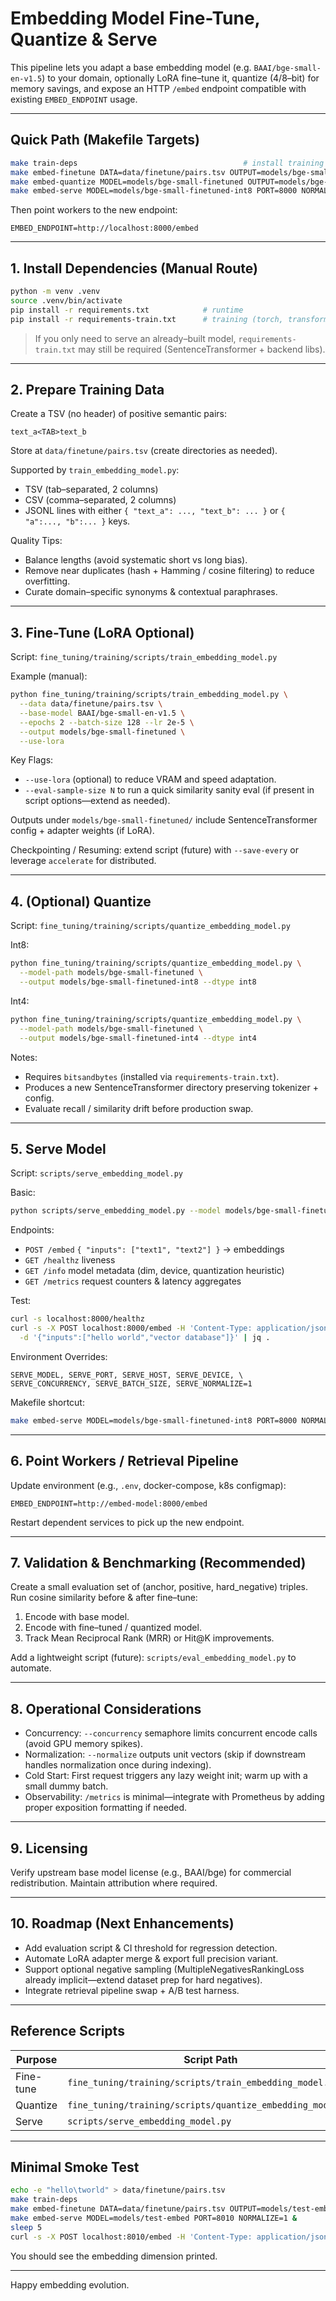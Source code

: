 # Embedding Model Fine-Tune, Quantize & Serve

This pipeline lets you adapt a base embedding model (e.g. `BAAI/bge-small-en-v1.5`) to your domain, optionally LoRA fine–tune it, quantize (4/8–bit) for memory savings, and expose an HTTP `/embed` endpoint compatible with existing `EMBED_ENDPOINT` usage.

---

## Quick Path (Makefile Targets)

```bash
make train-deps                                     # install training deps (adds on top of runtime requirements)
make embed-finetune DATA=data/finetune/pairs.tsv OUTPUT=models/bge-small-finetuned EPOCHS=2 BATCH=128 LR=2e-5 USE_LORA=1
make embed-quantize MODEL=models/bge-small-finetuned OUTPUT=models/bge-small-finetuned-int8 DTYPE=int8
make embed-serve MODEL=models/bge-small-finetuned-int8 PORT=8000 NORMALIZE=1
```

Then point workers to the new endpoint:

```
EMBED_ENDPOINT=http://localhost:8000/embed
```

---

## 1. Install Dependencies (Manual Route)

```bash
python -m venv .venv
source .venv/bin/activate
pip install -r requirements.txt            # runtime
pip install -r requirements-train.txt      # training (torch, transformers, peft, bitsandbytes, etc.)
```

> If you only need to serve an already–built model, `requirements-train.txt` may still be required (SentenceTransformer + backend libs).

---

## 2. Prepare Training Data

Create a TSV (no header) of positive semantic pairs:

```
text_a<TAB>text_b
```

Store at `data/finetune/pairs.tsv` (create directories as needed).

Supported by `train_embedding_model.py`:

- TSV (tab–separated, 2 columns)
- CSV (comma–separated, 2 columns)
- JSONL lines with either `{ "text_a": ..., "text_b": ... }` or `{ "a":..., "b":... }` keys.

Quality Tips:

- Balance lengths (avoid systematic short vs long bias).
- Remove near duplicates (hash + Hamming / cosine filtering) to reduce overfitting.
- Curate domain–specific synonyms & contextual paraphrases.

---

## 3. Fine-Tune (LoRA Optional)

Script: `fine_tuning/training/scripts/train_embedding_model.py`

Example (manual):

```bash
python fine_tuning/training/scripts/train_embedding_model.py \
  --data data/finetune/pairs.tsv \
  --base-model BAAI/bge-small-en-v1.5 \
  --epochs 2 --batch-size 128 --lr 2e-5 \
  --output models/bge-small-finetuned \
  --use-lora
```

Key Flags:

- `--use-lora` (optional) to reduce VRAM and speed adaptation.
- `--eval-sample-size N` to run a quick similarity sanity eval (if present in script options—extend as needed).

Outputs under `models/bge-small-finetuned/` include SentenceTransformer config + adapter weights (if LoRA).

Checkpointing / Resuming: extend script (future) with `--save-every` or leverage `accelerate` for distributed.

---

## 4. (Optional) Quantize

Script: `fine_tuning/training/scripts/quantize_embedding_model.py`

Int8:

```bash
python fine_tuning/training/scripts/quantize_embedding_model.py \
  --model-path models/bge-small-finetuned \
  --output models/bge-small-finetuned-int8 --dtype int8
```

Int4:

```bash
python fine_tuning/training/scripts/quantize_embedding_model.py \
  --model-path models/bge-small-finetuned \
  --output models/bge-small-finetuned-int4 --dtype int4
```

Notes:

- Requires `bitsandbytes` (installed via `requirements-train.txt`).
- Produces a new SentenceTransformer directory preserving tokenizer + config.
- Evaluate recall / similarity drift before production swap.

---

## 5. Serve Model

Script: `scripts/serve_embedding_model.py`

Basic:

```bash
python scripts/serve_embedding_model.py --model models/bge-small-finetuned-int8 --port 8000 --normalize
```

Endpoints:

- `POST /embed` `{ "inputs": ["text1", "text2"] }` -> embeddings
- `GET /healthz` liveness
- `GET /info` model metadata (dim, device, quantization heuristic)
- `GET /metrics` request counters & latency aggregates

Test:

```bash
curl -s localhost:8000/healthz
curl -s -X POST localhost:8000/embed -H 'Content-Type: application/json' \
  -d '{"inputs":["hello world","vector database"]}' | jq .
```

Environment Overrides:

```
SERVE_MODEL, SERVE_PORT, SERVE_HOST, SERVE_DEVICE, \
SERVE_CONCURRENCY, SERVE_BATCH_SIZE, SERVE_NORMALIZE=1
```

Makefile shortcut:

```bash
make embed-serve MODEL=models/bge-small-finetuned-int8 PORT=8000 NORMALIZE=1
```

---

## 6. Point Workers / Retrieval Pipeline

Update environment (e.g., `.env`, docker-compose, k8s configmap):

```
EMBED_ENDPOINT=http://embed-model:8000/embed
```

Restart dependent services to pick up the new endpoint.

---

## 7. Validation & Benchmarking (Recommended)

Create a small evaluation set of (anchor, positive, hard_negative) triples. Run cosine similarity before & after fine–tune:

1. Encode with base model.
2. Encode with fine–tuned / quantized model.
3. Track Mean Reciprocal Rank (MRR) or Hit@K improvements.

Add a lightweight script (future): `scripts/eval_embedding_model.py` to automate.

---

## 8. Operational Considerations

- Concurrency: `--concurrency` semaphore limits concurrent encode calls (avoid GPU memory spikes).
- Normalization: `--normalize` outputs unit vectors (skip if downstream handles normalization once during indexing).
- Cold Start: First request triggers any lazy weight init; warm up with a small dummy batch.
- Observability: `/metrics` is minimal—integrate with Prometheus by adding proper exposition formatting if needed.

---

## 9. Licensing

Verify upstream base model license (e.g., BAAI/bge) for commercial redistribution. Maintain attribution where required.

---

## 10. Roadmap (Next Enhancements)

- Add evaluation script & CI threshold for regression detection.
- Automate LoRA adapter merge & export full precision variant.
- Support optional negative sampling (MultipleNegativesRankingLoss already implicit—extend dataset prep for hard negatives).
- Integrate retrieval pipeline swap + A/B test harness.

---

## Reference Scripts

| Purpose   | Script Path                                                |
| --------- | ---------------------------------------------------------- |
| Fine-tune | `fine_tuning/training/scripts/train_embedding_model.py`    |
| Quantize  | `fine_tuning/training/scripts/quantize_embedding_model.py` |
| Serve     | `scripts/serve_embedding_model.py`                         |

---

## Minimal Smoke Test

```bash
echo -e "hello\tworld" > data/finetune/pairs.tsv
make train-deps
make embed-finetune DATA=data/finetune/pairs.tsv OUTPUT=models/test-embed EPOCHS=1 BATCH=8
make embed-serve MODEL=models/test-embed PORT=8010 NORMALIZE=1 &
sleep 5
curl -s -X POST localhost:8010/embed -H 'Content-Type: application/json' -d '{"inputs":["hello","world"]}' | jq '.dim'
```

You should see the embedding dimension printed.

---

Happy embedding evolution.
